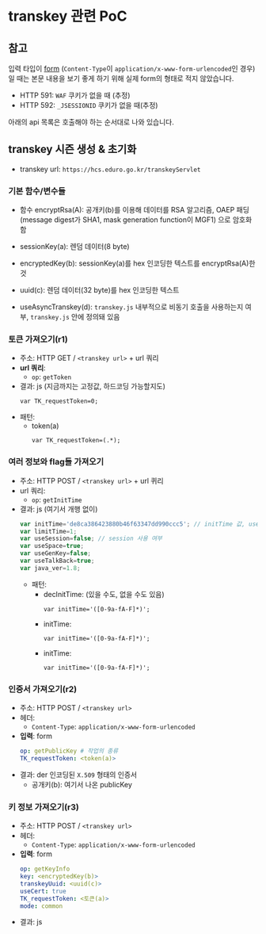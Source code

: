 # transkey 관련 PoC

## 참고

입력 타입이 [form](https://www.w3.org/TR/html401/interact/forms.html#h-17.13.4)
(`Content-Type`이 `application/x-www-form-urlencoded`인 경우)일 때는 본문 내용을 보기 좋게 하기 위해 실제 form의 형태로 적지 않았습니다.

- HTTP 591: `WAF` 쿠키가 없을 때 (추정)
- HTTP 592: `_JSESSIONID` 쿠키가 없을 때(추정)

아래의 api 목록은 호출해야 하는 순서대로 나와 있습니다.

## transkey 시즌 생성 & 초기화

* transkey url: `https://hcs.eduro.go.kr/transkeyServlet`

### 기본 함수/변수들

- 함수 encryptRsa(A): 공개키(b)를 이용해 데이터를 RSA 알고리즘, OAEP 패딩(message digest가 SHA1, mask generation function이 MGF1)
  으로 암호화함

- sessionKey(a): 렌덤 데이터(8 byte)
- encryptedKey(b): sessionKey(a)를 hex 인코딩한 텍스트를 encryptRsa(A)한 것
- uuid(c): 렌덤 데이터(32 byte)를 hex 인코딩한 텍스트
- useAsyncTranskey(d): `transkey.js` 내부적으로 비동기 호출을 사용하는지 여부, `transkey.js` 안에 정의돼 있음

### 토큰 가져오기(r1)

* 주소: HTTP GET / `<transkey url>` + url 쿼리
* **url 쿼리**:
  - `op`: `getToken`
* 결과: js (지금까지는 고정값, 하드코딩 가능할지도)
  ```text
  var TK_requestToken=0;
  ```
* 패턴:
  - token(a)
    ```regexp
    var TK_requestToken=(.*);
    ```

### 여러 정보와 flag들 가져오기

* 주소: HTTP POST / `<transkey url>` + url 퀴리
* url 쿼리:
  - `op`: `getInitTime`
* 결과: js (여기서 개행 없이)
  ```js
  var initTime='de8ca386423880b46f63347dd990ccc5'; // initTime 값, useAsyncTranskey가 true라면 의미있음
  var limitTime=1;
  var useSession=false; // session 사용 여부
  var useSpace=true;
  var useGenKey=false;
  var useTalkBack=true;
  var java_ver=1.8;
  ```
  * 패턴:
    - decInitTime: (있을 수도, 없을 수도 있음)
      ```regexp
      var initTime='([0-9a-fA-F]*)';
      ```
    - initTime:
      ```regexp
      var initTime='([0-9a-fA-F]*)';
      ```
    - initTime:
      ```regexp
      var initTime='([0-9a-fA-F]*)';
      ```

### 인증서 가져오기(r2)

* 주소: HTTP POST / `<transkey url>`
* 헤더:
  - `Content-Type`: `application/x-www-form-urlencoded`
* **입력**: form
  ```yaml
  op: getPublicKey # 작업의 종류
  TK_requestToken: <token(a)>
  ```
* 결과: der 인코딩된 `X.509` 형태의 인증서
  - 공개키(b): 여기서 나온 publicKey

### 키 정보 가져오기(r3)

* 주소: HTTP POST / `<transkey url>`
* 헤더:
  - `Content-Type`: `application/x-www-form-urlencoded`
* **입력**: form
  ```yaml
  op: getKeyInfo
  key: <encryptedKey(b)>
  transkeyUuid: <uuid(c)>
  useCert: true
  TK_requestToken: <토큰(a)>
  mode: common
  ```
* 결과: js






















